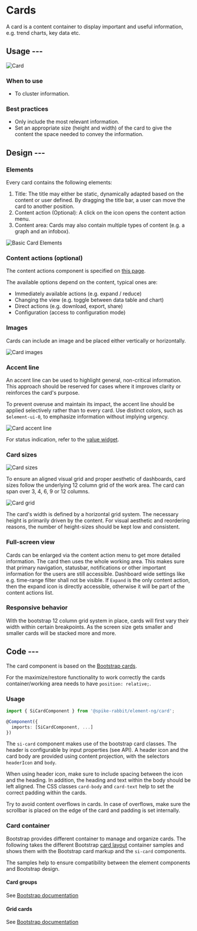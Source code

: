 # Cards

A card is a content container to display important and useful information, e.g. trend charts, key data etc.

## Usage ---

![Card](images/card.png)

### When to use

- To cluster information.

### Best practices

- Only include the most relevant information.
- Set an appropriate size (height and width) of the card to give the content the space needed to convey the information.

## Design ---

### Elements

Every card contains the following elements:

1. Title: The title may either be static, dynamically adapted based on the content or user defined.
By dragging the title bar, a user can move the card to another position.
2. Content action (Optional): A click on the icon opens the content action menu.
3. Content area: Cards may also contain multiple types of content (e.g. a graph and an infobox).

![Basic Card Elements](images/card-usage-construction.png)

### Content actions (optional)

The content actions component is specified on [this page](../buttons-menus/content-actions.md).

The available options depend on the content, typical ones are:

- Immediately available actions (e.g. expand / reduce)
- Changing the view (e.g. toggle between data table and chart)
- Direct actions (e.g. download, export, share)
- Configuration (access to configuration mode)

### Images

Cards can include an image and be placed either vertically or horizontally.

![Card images](images/card-image.png)

### Accent line

An accent line can be used to highlight general, non-critical information.
This approach should be reserved for cases where it improves clarity or reinforces the card's purpose.

To prevent overuse and maintain its impact, the accent line should be applied selectively rather than to every card.
Use distinct colors, such as `$element-ui-0`, to emphasize information without implying urgency.

![Card accent line](images/card-accent-line.png)

For status indication, refer to the [value widget](../dashboards/value-widget.md).

### Card sizes

![Card sizes](images/card-usage-sizes.png)

To ensure an aligned visual grid and proper aesthetic of dashboards, card sizes follow the underlying 12 column grid of the work area.
The card can span over 3, 4, 6, 9 or 12 columns.

![Card grid](images/card-usage-grid.png)

The card's width is defined by a horizontal grid system. The necessary height is primarily driven by the content.
For visual aesthetic and reordering reasons, the number of height-sizes should be kept low and consistent.

### Full-screen view

Cards can be enlarged via the content action menu to get more detailed information. The card then uses the whole working area.
This makes sure that primary navigation, statusbar, notifications or other important information for the users are still accessible.
Dashboard wide settings like e.g. time-range filter shall not be visible. If `Expand` is the only content action, then the expand icon
is directly accessible, otherwise it will be part of the content actions list.

### Responsive behavior

With the bootstrap 12 column grid system in place, cards will first vary their width within certain breakpoints. As the screen size gets smaller and smaller cards will be stacked more and more.

## Code ---

The card component is based on the [Bootstrap cards](https://getbootstrap.com/docs/5.1/components/card/).

For the maximize/restore functionality to work correctly the cards container/working area needs to have `position: relative;`.

### Usage

```ts
import { SiCardComponent } from '@spike-rabbit/element-ng/card';

@Component({
  imports: [SiCardComponent, ...]
})
```

The `si-card` component makes use of the bootstrap card classes. The header
is configurable by input properties (see API). A header icon and the card body are
provided using content projection, with the selectors `headerIcon` and `body`.

When using header icon, make sure to include spacing between the icon and the heading. In
addition, the heading and text within the body should be left aligned. The CSS classes
`card-body` and `card-text` help to set the correct padding within the cards.

Try to avoid content overflows in cards. In case of overflows, make sure the scrollbar
is placed on the edge of the card and padding is set internally.

<si-docs-component example="si-card/si-card" height="300"></si-docs-component>

<si-docs-api component="SiCardComponent"></si-docs-api>

### Card container

Bootstrap provides different container to manage and organize cards. The following takes the different
Bootstrap [card layout](https://getbootstrap.com/docs/5.1/components/card/#card-layout) container samples
and shows them with the Bootstrap card markup and the `si-card` components.

The samples help to ensure compatibility between the element components and Bootstrap design.

#### Card groups

See [Bootstrap documentation](https://getbootstrap.com/docs/5.1/components/card/#card-groups)

<si-docs-component example="si-card/bootstrap-card-group" height="500"></si-docs-component>

#### Grid cards

See [Bootstrap documentation](https://getbootstrap.com/docs/5.1/components/card/#grid-cards)

<si-docs-component example="si-card/bootstrap-card-grid" height="700"></si-docs-component>

<si-docs-types></si-docs-types>

